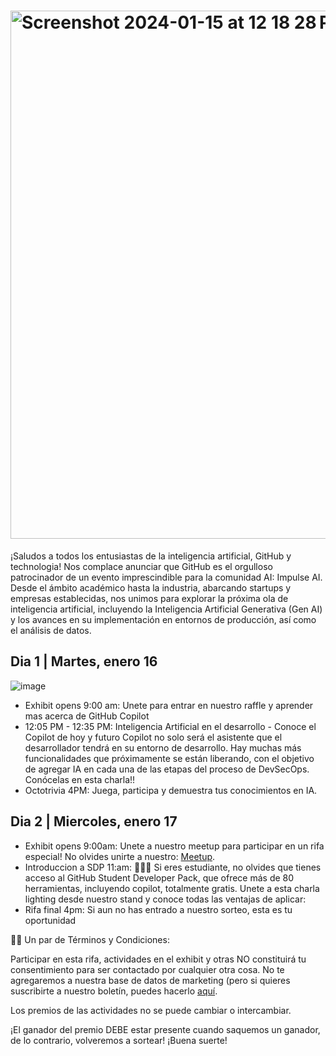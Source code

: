 # <img width="845" alt="Screenshot 2024-01-15 at 12 18 28 PM" src="https://github.com/githubpresente/impulse-ai/assets/20666190/68f0ccb9-e306-4a9a-b56a-ef9e855523cd">

¡Saludos a todos los entusiastas de la inteligencia artificial, GitHub y technologia! Nos complace anunciar que GitHub es el orgulloso patrocinador de un evento imprescindible para la comunidad AI: Impulse AI. Desde el ámbito académico hasta la industria, abarcando startups y empresas establecidas, nos unimos para explorar la próxima ola de inteligencia artificial, incluyendo la Inteligencia Artificial Generativa (Gen AI) y los avances en su implementación en entornos de producción, así como el análisis de datos.


## Dia 1 | Martes, enero 16
![image](https://github.com/githubpresente/impulse-ai/assets/20666190/17c9e05a-cc58-4f09-a765-67ffbbb6671b)

- Exhibit opens 9:00 am: Unete para entrar en nuestro raffle y aprender mas acerca de GitHub Copilot
- 12:05 PM - 12:35 PM: Inteligencia Artificial en el desarrollo - Conoce el Copilot de hoy y futuro
Copilot no solo será el asistente que el desarrollador tendrá en su entorno de desarrollo. Hay muchas más funcionalidades que próximamente se están liberando, con el objetivo de agregar IA en cada una de las etapas del proceso de DevSecOps. Conócelas en esta charla!!
- Octotrivia 4PM: Juega, participa y demuestra tus conocimientos en IA.

## Dia 2 | Miercoles, enero 17

- Exhibit opens 9:00am: Unete a nuestro meetup para participar en un rifa especial! No olvides unirte a nuestro: [Meetup](https://meetu.ps/c/4FVdP/hV2Nj/a).
- Introduccion a SDP 11:am: 👩🏻‍🎓 Si eres estudiante, no olvides que tienes acceso al GitHub Student Developer Pack, que ofrece más de 80 herramientas, incluyendo copilot, totalmente gratis. Unete a esta charla lighting desde nuestro stand y conoce todas las ventajas de aplicar:
- Rifa final 4pm: Si aun no has entrado a nuestro sorteo, esta es tu oportunidad

✍🏽 Un par de Términos y Condiciones:

Participar en esta rifa, actividades en el exhibit y otras NO constituirá tu consentimiento para ser contactado por cualquier otra cosa.
No te agregaremos a nuestra base de datos de marketing (pero si quieres suscribirte a nuestro boletín, puedes hacerlo [aquí](https://resources.github.com/newsletter/).

Los premios de las actividades no se puede cambiar o intercambiar.

¡El ganador del premio DEBE estar presente cuando saquemos un ganador, de lo contrario, volveremos a sortear!
¡Buena suerte!
